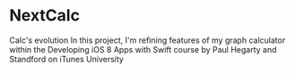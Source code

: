 # NextCalc
Calc's evolution
In this project, I'm refining features of my graph calculator within the Developing iOS 8 Apps with Swift course
by Paul Hegarty and Standford on iTunes University
